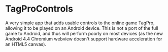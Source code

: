 TagProControls
==============

A very simple app that adds usable controls to the online game TagPro, allowing it to be played on an Android device. This is not a port of the full game to Android, and thus will perform poorly on most devices (as the new Android 4.4 Chromium webview doesn't support hardware acceleration for an HTML5 canvas).